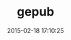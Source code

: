 ---
layout: post
title:  "gepub"
repo:   "skoji/gepub"
date:   2015-02-18 17:10:25
gemurl: http://github.com/skoji/gepub
---